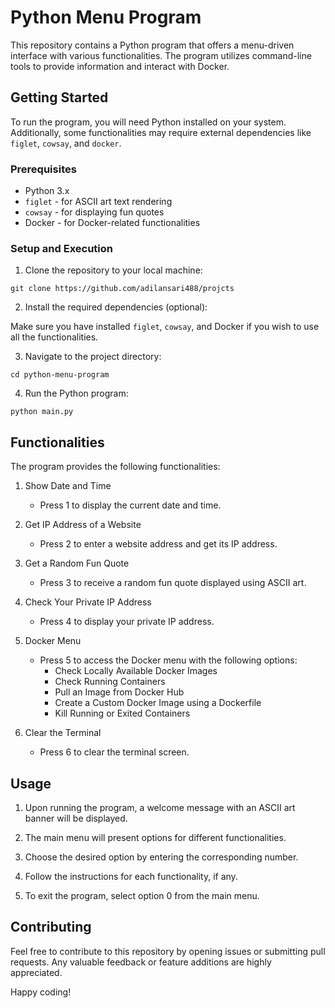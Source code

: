 # Python Menu Program

This repository contains a Python program that offers a menu-driven interface with various functionalities. The program utilizes command-line tools to provide information and interact with Docker.

## Getting Started

To run the program, you will need Python installed on your system. Additionally, some functionalities may require external dependencies like `figlet`, `cowsay`, and `docker`.

### Prerequisites

- Python 3.x
- `figlet` - for ASCII art text rendering
- `cowsay` - for displaying fun quotes
- Docker - for Docker-related functionalities

### Setup and Execution

1. Clone the repository to your local machine:

```
git clone https://github.com/adilansari488/projcts
```

2. Install the required dependencies (optional):

Make sure you have installed `figlet`, `cowsay`, and Docker if you wish to use all the functionalities.

3. Navigate to the project directory:

```
cd python-menu-program
```

4. Run the Python program:

```
python main.py
```

## Functionalities

The program provides the following functionalities:

1. Show Date and Time
   - Press 1 to display the current date and time.

2. Get IP Address of a Website
   - Press 2 to enter a website address and get its IP address.

3. Get a Random Fun Quote
   - Press 3 to receive a random fun quote displayed using ASCII art.

4. Check Your Private IP Address
   - Press 4 to display your private IP address.

5. Docker Menu
   - Press 5 to access the Docker menu with the following options:
     - Check Locally Available Docker Images
     - Check Running Containers
     - Pull an Image from Docker Hub
     - Create a Custom Docker Image using a Dockerfile
     - Kill Running or Exited Containers

6. Clear the Terminal
   - Press 6 to clear the terminal screen.

## Usage

1. Upon running the program, a welcome message with an ASCII art banner will be displayed.

2. The main menu will present options for different functionalities.

3. Choose the desired option by entering the corresponding number.

4. Follow the instructions for each functionality, if any.

5. To exit the program, select option 0 from the main menu.

## Contributing

Feel free to contribute to this repository by opening issues or submitting pull requests. Any valuable feedback or feature additions are highly appreciated.


Happy coding!
